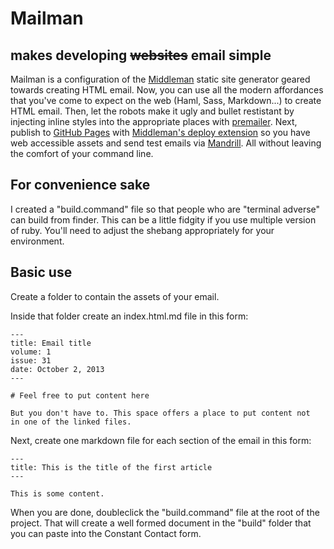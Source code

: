 # Mailman

## makes developing ~~websites~~ email simple

Mailman is a configuration of the [Middleman](http://middlemanapp.com/) static site generator geared towards creating HTML email. Now, you can use all the modern affordances that you've come to expect on the web (Haml, Sass, Markdown...) to create HTML email. Then, let the robots make it ugly and bullet restistant by injecting inline styles into the appropriate places with [premailer](http://premailer.dialect.ca/). Next, publish to [GitHub Pages](http://pages.github.com/) with [Middleman's deploy extension](https://github.com/tvaughan/middleman-deploy) so you have web accessible assets and send test emails via [Mandrill](http://mandrill.com/). All without leaving the comfort of your command line.

## For convenience sake

I created a "build.command" file so that people who are "terminal adverse" can build from finder. This can be a little fidgity if you use multiple version of ruby. You'll need to adjust the shebang appropriately for your environment.

## Basic use

Create a folder to contain the assets of your email. 

Inside that folder create an index.html.md file in this form:

```
---
title: Email title
volume: 1
issue: 31
date: October 2, 2013
---

# Feel free to put content here

But you don't have to. This space offers a place to put content not
in one of the linked files.
```
Next, create one markdown file for each section of the email in this
form:

```
---
title: This is the title of the first article
---

This is some content.
```

When you are done, doubleclick the "build.command" file at the root of
the project. That will create a well formed document in the "build"
folder that you can paste into the Constant Contact form.
